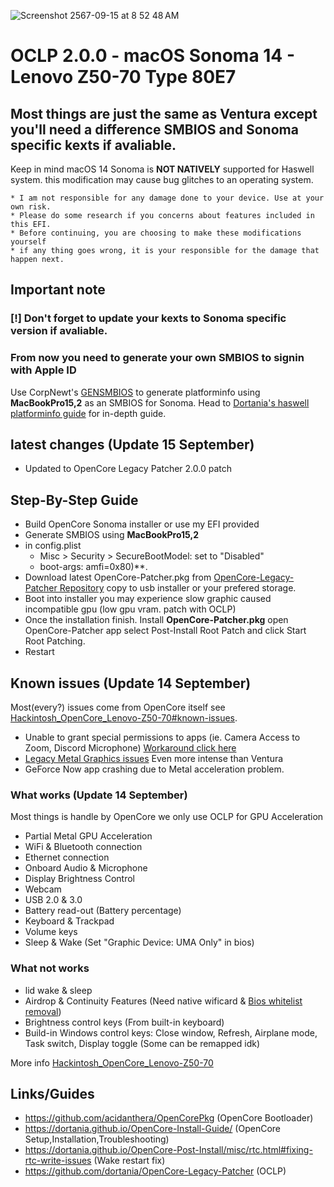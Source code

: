 ![Screenshot 2567-09-15 at 8 52 48 AM](https://github.com/user-attachments/assets/d0b4d485-26c0-4e6c-9aa5-9bfe07ebbc7f)

# OCLP 2.0.0 - macOS Sonoma 14 - Lenovo Z50-70 Type 80E7

## Most things are just the same as Ventura except you'll need a difference SMBIOS and Sonoma specific kexts if avaliable.

Keep in mind macOS 14 Sonoma is **NOT NATIVELY** supported for Haswell system. this modification may cause bug glitches to an operating system.

```
* I am not responsible for any damage done to your device. Use at your own risk.
* Please do some research if you concerns about features included in this EFI.
* Before continuing, you are choosing to make these modifications yourself
* if any thing goes wrong, it is your responsible for the damage that happen next.
```

## Important note
### [!] Don't forget to update your kexts to Sonoma specific version if avaliable.

### From now you need to generate your own SMBIOS to signin with Apple ID
Use CorpNewt's [GENSMBIOS](https://github.com/corpnewt/GenSMBIOS) to generate platforminfo using **MacBookPro15,2** as an SMBIOS for Sonoma. Head to [Dortania's haswell platforminfo guide](https://dortania.github.io/OpenCore-Install-Guide/config-laptop.plist/haswell.html#platforminfo) for in-depth guide.

## latest changes (Update 15 September)
* Updated to OpenCore Legacy Patcher 2.0.0 patch

## Step-By-Step Guide
* Build OpenCore Sonoma installer or use my EFI provided
* Generate SMBIOS using **MacBookPro15,2**
* in config.plist
  * Misc > Security > SecureBootModel: set to "Disabled"
  * boot-args: amfi=0x80)**.
* Download latest OpenCore-Patcher.pkg from [OpenCore-Legacy-Patcher Repository](https://github.com/dortania/OpenCore-Legacy-Patcher) copy to usb installer or your prefered storage.
* Boot into installer you may experience slow graphic caused incompatible gpu (low gpu vram. patch with OCLP)
* Once the installation finish. Install **OpenCore-Patcher.pkg** open OpenCore-Patcher app select Post-Install Root Patch and click Start Root Patching.
* Restart

## Known issues (Update 14 September)
Most(every?) issues come from OpenCore itself see [Hackintosh_OpenCore_Lenovo-Z50-70#known-issues](https://github.com/JuicerV3/Hackintosh_OpenCore_Lenovo-Z50-70#known-issues).
* Unable to grant special permissions to apps (ie. Camera Access to Zoom, Discord Microphone) [Workaround click here](https://dortania.github.io/OpenCore-Legacy-Patcher/ACCEL.html#unable-to-grant-special-permissions-to-apps-ie-camera-access-to-zoom)
* [Legacy Metal Graphics issues](https://github.com/dortania/OpenCore-Legacy-Patcher/issues/1008) Even more intense than Ventura
* GeForce Now app crashing due to Metal acceleration problem.

### What works (Update 14 September)
Most things is handle by OpenCore we only use OCLP for GPU Acceleration
* Partial Metal GPU Acceleration
* WiFi & Bluetooth connection
* Ethernet connection
* Onboard Audio & Microphone
* Display Brightness Control
* Webcam
* USB 2.0 & 3.0
* Battery read-out (Battery percentage)
* Keyboard & Trackpad
* Volume keys
* Sleep & Wake (Set "Graphic Device: UMA Only" in bios)

### What not works
* lid wake & sleep
* Airdrop & Continuity Features (Need native wificard & [Bios whitelist removal](https://www.tonymacx86.com/threads/guide-lenovo-g50-70-and-z50-70-bios-whitelist-removal.187340/))
* Brightness control keys (From built-in keyboard)
* Build-in Windows control keys: Close window, Refresh, Airplane mode, Task switch, Display toggle (Some can be remapped idk)

More info [Hackintosh_OpenCore_Lenovo-Z50-70](https://github.com/JuicerV3/Hackintosh_OpenCore_Lenovo-Z50-70)

## Links/Guides
* https://github.com/acidanthera/OpenCorePkg (OpenCore Bootloader)
* https://dortania.github.io/OpenCore-Install-Guide/ (OpenCore Setup,Installation,Troubleshooting)
* https://dortania.github.io/OpenCore-Post-Install/misc/rtc.html#fixing-rtc-write-issues (Wake restart fix)
* https://github.com/dortania/OpenCore-Legacy-Patcher (OCLP)